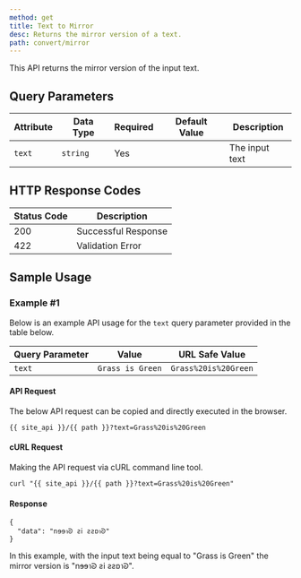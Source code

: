 ```yaml
---
method: get
title: Text to Mirror
desc: Returns the mirror version of a text.
path: convert/mirror
---
```


This API returns the mirror version of the input text.

## Query Parameters

| Attribute | Data Type | Required | Default Value |Description |
| ----------- | ----------- | -----------  | ----------- | ----------- |
| `text` | `string` | Yes | | The input text  |

## HTTP Response Codes

| Status Code | Description |
| ----------- | ----------- |
| 200 | Successful Response |
| 422 | Validation Error |

## Sample Usage

### Example #1

Below is an example API usage for the `text` query parameter provided in the table below.

| Query Parameter | Value | URL Safe Value |
| ----------- | ----------- | -----------  |
| `text` | `Grass is Green` | `Grass%20is%20Green` |

#### API Request

The below API request can be copied and directly executed in the browser.

```
{{ site_api }}/{{ path }}?text=Grass%20is%20Green
```

#### cURL Request

Making the API request via cURL command line tool.

```
curl "{{ site_api }}/{{ path }}?text=Grass%20is%20Green"
```

#### Response

```
{
  "data": "nɘɘาᘐ ƨ𝗂 ƨƨ𐑇าᘐ"
}
```

In this example, with the input text being equal to "Grass is Green" the mirror version is "nɘɘาᘐ ƨ𝗂 ƨƨ𐑇าᘐ".
